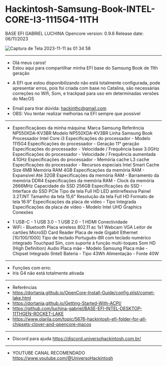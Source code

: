 # Hackintosh-Samsung-Book-INTEL-CORE-I3-1115G4-11TH
BASE EFI GABRIEL LUCHINA
Opencore version: 0.9.6
Release date: 06/11/2023

![Captura de Tela 2023-11-11 às 01 34 58](https://github.com/cost-12/Hackintosh-Samsung-Book-INTEL-CORE-I3-1115G4-11TH/assets/124941175/28ad98f8-0fee-44e4-abe1-40c47ab71009)
_________________________________________________
* Olá meus caros!
* Estou aqui para compartilhar minha EFI base do Samsung Book de 11th geração
- A EFI que estou disponibilizando não está totalmente configurada, pode apresentar erros, pois foi criada com base no Catalina, são necessárias correções no Wifi, Som, e trackpad para uso em determinadas versões do MacOS
* Email para tirar dúvida: hackinthc@gmail.com
* OBS: Vou tentar realizar melhorias na EFI sempre que possível
_________________________________________________
* Especificaçãoes da minha máquina:
Marca
Samsung
Referência
NP550XDA-KV3BR
Modelo
NP550XDA-KV3BR
Linha
Samsung Book
Processador
Intel Core i3
Especificações do processador - Modelo
1115G4
Especificações do processador - Geração
11° geração
Especificações do processador - Velocidade / Frequência base
3.0GHz
Especificações do processador - Velocidade / Frequência aumentada
4.1GHz
Especificações do processador - Memória cache
L3 cache
Especificações do processador - Recursos especiais
Intel Smart Cache Size 6MB
Memória RAM
4GB
Especificações da memória RAM - Expansível
Até 32GB
Especificações da memória RAM - Barramento da memória
DDR4
Especificações da memória RAM - Clock da memória
2666MHz
Capacidade do SSD
256GB
Especificações do SSD - Interface do SSD
PCIe
Tipo de tela
Full HD LED antirreflexiva
Painel
3.2T/NT
Tamanho da tela
15,6"
Resolução da tela
Full HD
Formato de tela
16:9"
Especificações da placa de vídeo - Tipo
Integrada
Especificações da placa de vídeo - Modelo
Intel UHD Graphics
Conexões
- 1 USB-C - 1 USB 3.0 - 1 USB 2.0 - 1 HDMI
Conectividade
- WiFi - Bluetooth
Placa wireless
802.11 ac 1x1
Webcam
VGA
Leitor de cartões
MicroSD Card Reader
Placa de rede
Gigabit Ethernet [10/100/1000]
Tipo de teclado
Português-BR com teclado numérico integrado
Touchpad
Sim, com suporte à função multi-toques
Som
HD (High Definition) Audio
Placa mãe - Modelo
Samsung
Placa mãe - Chipset
Integrado (Intel)
Bateria - Tipo
43Wh
Alimentação - Fonte
40W
_______________________________________________
* Funções com erro:
* Iris G4 não está totalmente ativada
_______________________________________________
* Referências
* https://dortania.github.io/OpenCore-Install-Guide/config.plist/comet-lake.html
* https://dortania.github.io/Getting-Started-With-ACPI/
* https://github.com/luchina-gabriel/BASE-EFI-INTEL-DESKTOP-11THGEN-ROCKET-LAKE
* https://www.olarila.com/topic/5676-hackintosh-efi-folder-for-all-chipsets-clover-and-opencore-macos
_______________________________________________
* Discord para ajuda
https://discord.universohackintosh.com.br/
_______________________________________________
* YOUTUBE CANAL RECOMENDADO
https://www.youtube.com/@UniversoHackintosh

